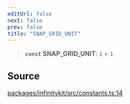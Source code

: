 ```yaml
---
editUrl: false
next: false
prev: false
title: "SNAP_GRID_UNIT"
---
```


> **`const`** **SNAP\_GRID\_UNIT**: `1` = `1`

## Source

[packages/infinitykit/src/constants.ts:14](https://github.com/nodenogg-in/alpha-p2p/blob/fd5f5c9/packages/infinitykit/src/constants.ts#L14)
